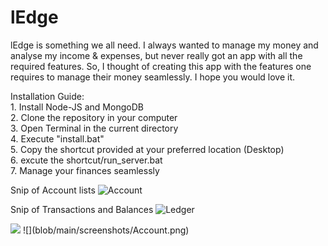 # lEdge
lEdge is something we all need. I always wanted to manage my money and analyse my income & expenses, but never really got an app with all the required features. So, I thought of creating this app with the features one requires to manage their money seamlessly. I hope you would love it.

Installation Guide: <br/>
        1. Install Node-JS and MongoDB<br/>
        2. Clone the repository in your computer<br/>
        3. Open Terminal in the current directory<br/>
        4. Execute "install.bat"<br/>
        5. Copy the shortcut provided at your preferred location (Desktop)<br/>
        6. excute the shortcut/run_server.bat<br/>
        7. Manage your finances seamlessly

Snip of Account lists
![Account](https://user-images.githubusercontent.com/24636070/106957537-1d3c2600-675e-11eb-9cc2-1451216b2f4e.PNG)

Snip of Transactions and Balances
![Ledger](https://user-images.githubusercontent.com/24636070/106957540-1f9e8000-675e-11eb-8973-89b15d9ae239.PNG)

<img src = "blob/main/screenshots/Account.png">
![](blob/main/screenshots/Account.png)


